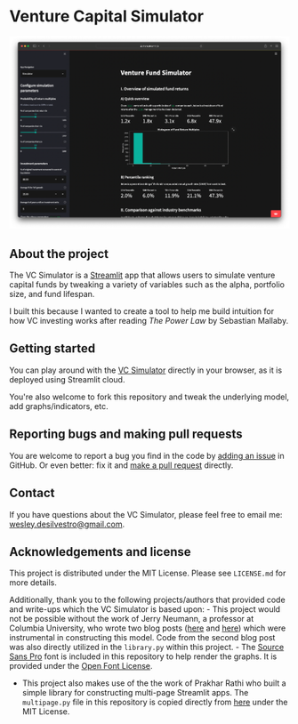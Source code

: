 # Venture Capital Simulator

[![VC Simulator Screenshot][screenshot]]([streamlit-link])


## About the project
The VC Simulator is a [Streamlit](https://streamlit.io) app that allows users to simulate venture capital funds by tweaking a variety of variables such as the alpha, portfolio size, and fund lifespan.

I built this because I wanted to create a tool to help me build intuition for how VC investing works after reading *The Power Law* by Sebastian Mallaby.


## Getting started
You can play around with the [VC Simulator][streamlit-link] directly in your browser, as it is deployed using Streamlit cloud.

You're also welcome to fork this repository and tweak the underlying model, add graphs/indicators, etc.


## Reporting bugs and making pull requests
You are welcome to report a bug you find in the code by [adding an issue](https://github.com/wdesilvestro/vc-simulator/issues) in GitHub. Or even better: fix it and [make a pull request](https://github.com/wdesilvestro/vc-simulator/pulls) directly.


## Contact
If you have questions about the VC Simulator, please feel free to email me: [wesley.desilvestro@gmail.com](mailto://wesley.desilvestro@gmail.com).


## Acknowledgements and license
This project is distributed under the MIT License. Please see `LICENSE.md` for more details.

Additionally, thank you to the following projects/authors that provided code and write-ups which the VC Simulator is based upon:
    - This project would not be possible without the work of Jerry Neumann, a professor at Columbia University, who wrote two blog posts ([here](https://reactionwheel.net/2015/06/power-laws-in-venture.html) and [here](https://reactionwheel.net/2017/12/power-laws-in-venture-portfolio-construction.html)) which were instrumental in constructing this model. Code from the second blog post was also directly utilized in the `library.py` within this project.
    - The [Source Sans Pro](https://fonts.google.com/specimen/Source+Sans+Pro) font is included in this repository to help render the graphs. It is provided under the [Open Font License](https://scripts.sil.org/cms/scripts/page.php?site_id=nrsi&id=OFL).
- This project also makes use of the the work of Prakhar Rathi who built a simple library for constructing multi-page Streamlit apps. The `multipage.py` file in this repository is copied directly from [here](https://github.com/prakharrathi25/data-storyteller/) under the MIT License.


<!-- MARKDOWN IMAGES & LINKS -->
[streamlit-link]: https://share.streamlit.io/wdesilvestro/vc-simulator/main/app.py
[screenshot]: images/screenshot.png
